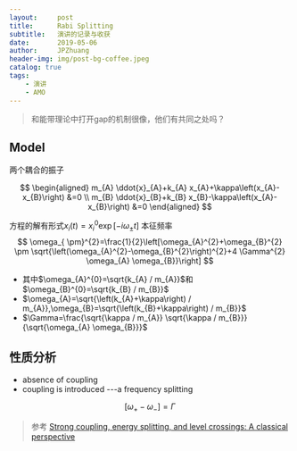 ```yaml
---
layout:     post
title:      Rabi Splitting
subtitle:   演讲的记录与收获
date:       2019-05-06
author:     JPZhuang
header-img: img/post-bg-coffee.jpeg
catalog: true
tags:
    - 演讲
    - AMO
---
```


<head>
    <script src="https://cdn.mathjax.org/mathjax/latest/MathJax.js?config=TeX-AMS-MML_HTMLorMML" type="text/javascript"></script>
    <script type="text/x-mathjax-config">
        MathJax.Hub.Config({
            tex2jax: {
            skipTags: ['script', 'noscript', 'style', 'textarea', 'pre'],
            inlineMath: [['$','$']]
            }
        });
    </script>
</head>



> 和能带理论中打开gap的机制很像，他们有共同之处吗？


## Model

两个耦合的振子

$$ 
\begin{aligned} m_{A} \ddot{x}_{A}+k_{A} x_{A}+\kappa\left(x_{A}-x_{B}\right) &=0 \\ m_{B} \ddot{x}_{B}+k_{B} x_{B}-\kappa\left(x_{A}-x_{B}\right) &=0 \end{aligned}
$$

方程的解有形式$x_{i}(t)=x_{i}^{0} \exp \left[-i \omega_{ \pm} t\right]$
本征频率
$$ 
\omega_{ \pm}^{2}=\frac{1}{2}\left[\omega_{A}^{2}+\omega_{B}^{2} \pm \sqrt{\left(\omega_{A}^{2}-\omega_{B}^{2}\right)^{2}+4 \Gamma^{2} \omega_{A} \omega_{B}}\right]
 $$
 - 其中$\omega_{A}^{0}=\sqrt{k_{A} / m_{A}}$和$\omega_{B}^{0}=\sqrt{k_{B} / m_{B}}$
 - $\omega_{A}=\sqrt{\left(k_{A}+\kappa\right) / m_{A}},\omega_{B}=\sqrt{\left(k_{B}+\kappa\right) / m_{B}}$
 - $\Gamma=\frac{\sqrt{\kappa / m_{A}} \sqrt{\kappa / m_{B}}}{\sqrt{\omega_{A} \omega_{B}}}$

## 性质分析

- absence of coupling
- coupling is introduced  ---a frequency splitting

$$ 
\left[\omega_{+}-\omega_{-}\right]=\Gamma
 $$

> 参考
>  [Strong coupling, energy splitting, and level crossings: A classical perspective](https://www.photonics.ethz.ch/fileadmin/user_upload/novotny10a.pdf)
>




